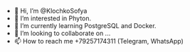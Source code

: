 - 👋 Hi, I’m @KlochkoSofya
- 👀 I’m interested in Phyton.
- 🌱 I’m currently learning PostgreSQL and Docker.
- 💞️ I’m looking to collaborate on ...
- 📫 How to reach me +79257174311 (Telegram, WhatsApp)

<!---
KlochkoSofya/KlochkoSofya is a ✨ special ✨ repository because its `README.md` (this file) appears on your GitHub profile.
You can click the Preview link to take a look at your changes.
--->
